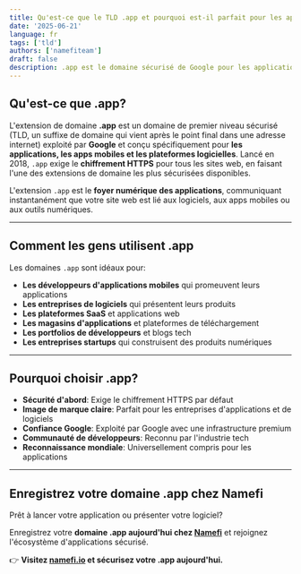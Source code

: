 ```yaml
---
title: Qu'est-ce que le TLD .app et pourquoi est-il parfait pour les applications mobiles?
date: '2025-06-21'
language: fr
tags: ['tld']
authors: ['namefiteam']
draft: false
description: .app est le domaine sécurisé de Google pour les applications et les apps mobiles. Découvrez pourquoi c'est le choix premier pour les développeurs d'applications et les entreprises de logiciels.
---
```


## **Qu'est-ce que .app?**

L'extension de domaine **.app** est un domaine de premier niveau sécurisé (TLD, un suffixe de domaine qui vient après le point final dans une adresse internet) exploité par **Google** et conçu spécifiquement pour **les applications, les apps mobiles et les plateformes logicielles**. Lancé en 2018, `.app` exige le **chiffrement HTTPS** pour tous les sites web, en faisant l'une des extensions de domaine les plus sécurisées disponibles.

L'extension `.app` est le **foyer numérique des applications**, communiquant instantanément que votre site web est lié aux logiciels, aux apps mobiles ou aux outils numériques.

---

## **Comment les gens utilisent .app**

Les domaines `.app` sont idéaux pour:

* **Les développeurs d'applications mobiles** qui promeuvent leurs applications
* **Les entreprises de logiciels** qui présentent leurs produits
* **Les plateformes SaaS** et applications web
* **Les magasins d'applications** et plateformes de téléchargement
* **Les portfolios de développeurs** et blogs tech
* **Les entreprises startups** qui construisent des produits numériques

---

## **Pourquoi choisir .app?**

* **Sécurité d'abord**: Exige le chiffrement HTTPS par défaut
* **Image de marque claire**: Parfait pour les entreprises d'applications et de logiciels
* **Confiance Google**: Exploité par Google avec une infrastructure premium
* **Communauté de développeurs**: Reconnu par l'industrie tech
* **Reconnaissance mondiale**: Universellement compris pour les applications

---

## **Enregistrez votre domaine .app chez Namefi**

Prêt à lancer votre application ou présenter votre logiciel?

Enregistrez votre **domaine .app aujourd'hui chez [Namefi](https://namefi.io)** et rejoignez l'écosystème d'applications sécurisé.

👉 **Visitez [namefi.io](https://namefi.io) et sécurisez votre .app aujourd'hui.**